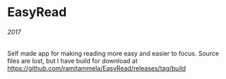 # EasyRead
###### 2017
Self made app for making reading more easy and easier to focus. 
Source files are lost, but I have build for download at https://github.com/ramitammela/EasyRead/releases/tag/build
